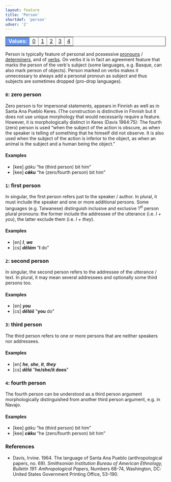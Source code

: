 ```yaml
---
layout: feature
title: 'Person'
shortdef: 'person'
udver: '2'
---
```


<table class="typeindex" border="1">
<tr>
  <td style="background-color:cornflowerblue;color:white"><strong>Values:</strong> </td>
  <td><a href="#0">0</a></td>
  <td><a href="#1">1</a></td>
  <td><a href="#2">2</a></td>
  <td><a href="#3">3</a></td>
  <td><a href="#4">4</a></td>
</tr>
</table>

Person is typically feature of personal and possessive
[pronouns](u-pos/PRON) / [determiners](u-pos/DET), and of [verbs](u-pos/VERB). On verbs it is in
fact an agreement feature that marks the person of the verb's subject
(some languages, e.g. Basque, can also mark person of objects). Person
marked on verbs makes it unnecessary to always add a personal pronoun
as subject and thus subjects are sometimes dropped (pro-drop
languages).

### <a name="0">`0`</a>: zero person

Zero person is for impersonal statements, appears in Finnish as well as in
Santa Ana Pueblo Keres. (The construction is distinctive in Finnish but it does
not use unique morphology that would necessarily require a feature. However,
it is morphologically distinct in Keres (Davis 1964:75):
The fourth (zero) person is used “when the subject of
the action is obscure, as when the speaker is telling of something that he
himself did not observe. It is also used when the subject of the action is
inferior to the object, as when an animal is the subject and a human being
the object.”

#### Examples

* [kee] _gàku_ “he (third person) bit him”
* [kee] _<b>c̓àku</b>_ “he (zero/fourth person) bit him”

### <a name="1">`1`</a>: first person

In singular, the first person refers just to the speaker / author. In
plural, it must include the speaker and one or more additional
persons. Some languages (e.g. Taiwanese) distinguish inclusive and
exclusive 1<SUP>st</SUP> person plural pronouns: the former include
the addressee of the utterance (i.e. _I + you_), the latter exclude
them (i.e. _I + they_).

#### Examples

* [en] _<b>I</b>_, _<b>we</b>_
* [cs] _<b>dělám</b>_ "<b>I</b> do"

### <a name="2">`2`</a>: second person

In singular, the second person refers to the addressee of the
utterance / text. In plural, it may mean several addressees and
optionally some third persons too.

#### Examples

* [en] _<b>you</b>_
* [cs] _<b>děláš</b>_ "<b>you</b> do"

### <a name="3">`3`</a>: third person

The third person refers to one or more persons that are neither
speakers nor addressees.

#### Examples

* [en] _<b>he</b>_, _<b>she</b>_, _<b>it</b>_, _<b>they</b>_
* [cs] _<b>dělá</b>_ "<b>he/she/it does</b>"

### <a name="4">`4`</a>: fourth person

The fourth person can be understood as a third person argument morphologically
distinguished from another third person argument, e.g. in Navajo.

#### Examples

* [kee] _gàku_ “he (third person) bit him”
* [kee] _<b>c̓àku</b>_ “he (zero/fourth person) bit him”

### References

* Davis, Irvine. 1964. The language of Santa Ana Pueblo (anthropological papers, no. 69). _Smithsonian Institution Bureau of American Ethnology, Bulletin 191: Anthropological Papers,_ Numbers 68-74, Washington, DC: United States Government Printing Office, 53–190.
<!-- Interlanguage links updated St lis 3 20:58:26 CET 2021 -->
